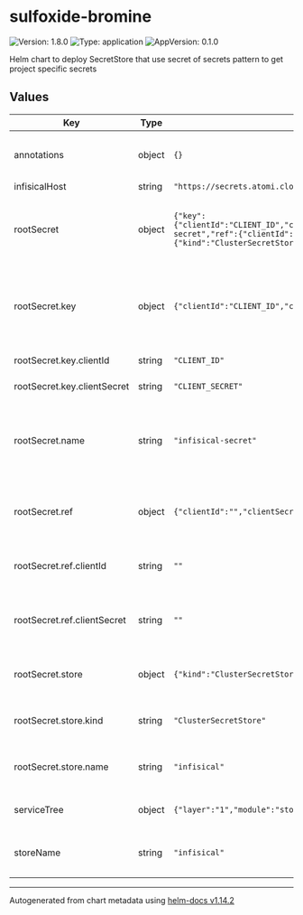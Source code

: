 # sulfoxide-bromine

![Version: 1.8.0](https://img.shields.io/badge/Version-1.8.0-informational?style=flat-square) ![Type: application](https://img.shields.io/badge/Type-application-informational?style=flat-square) ![AppVersion: 0.1.0](https://img.shields.io/badge/AppVersion-0.1.0-informational?style=flat-square)

Helm chart to deploy SecretStore that use secret of secrets pattern to get project specific secrets

## Values

| Key | Type | Default | Description |
|-----|------|---------|-------------|
| annotations | object | `{}` | Additional annotations to add to the store and external secret |
| infisicalHost | string | `"https://secrets.atomi.cloud"` |  |
| rootSecret | object | `{"key":{"clientId":"CLIENT_ID","clientSecret":"CLIENT_SECRET"},"name":"infisical-secret","ref":{"clientId":"","clientSecret":""},"store":{"kind":"ClusterSecretStore","name":"infisical"}}` | The configuration to use external secret to obtain the root infisical client ID/Secret for secret of secret pattern |
| rootSecret.key | object | `{"clientId":"CLIENT_ID","clientSecret":"CLIENT_SECRET"}` | Secret Key of the kubernetes secret generated of the proxy infisical client ID/Secret (main purpose is to de-conflict) |
| rootSecret.key.clientId | string | `"CLIENT_ID"` | Key of the infisical client ID |
| rootSecret.key.clientSecret | string | `"CLIENT_SECRET"` | Key of the infisical client Secret |
| rootSecret.name | string | `"infisical-secret"` | Name of kubernetes secret generated of the proxy doppler token (main purpose is to de-conflict) |
| rootSecret.ref | object | `{"clientId":"","clientSecret":""}` | Reference from the secret of secrets vault for the proxy client ID/Secret (need to configure) |
| rootSecret.ref.clientId | string | `""` | Reference in the secret of secrets vault for the proxy infisical client ID |
| rootSecret.ref.clientSecret | string | `""` | Reference in the secret of secrets vault for the proxy infisical client Secret |
| rootSecret.store | object | `{"kind":"ClusterSecretStore","name":"infisical"}` | Store Configuration for the secret of secrets vault for the proxy token) |
| rootSecret.store.kind | string | `"ClusterSecretStore"` | `ClusterSecretStore` or `SecretStore`. Defaults to `ClusterSecretStore` |
| rootSecret.store.name | string | `"infisical"` | Name of the secret store to be created to contain the proxy token |
| serviceTree | object | `{"layer":"1","module":"store","platform":"sulfoxide","service":"bromine"}` | AtomiCloud Service Tree. See [ServiceTree](https://atomicloud.larksuite.com/wiki/OkfJwTXGFiMJkrk6W3RuwRrZs64?theme=DARK&contentTheme=DARK#MHw5d76uDo2tBLx86cduFQMRsBb) |
| storeName | string | `"infisical"` | Name of the store to be created to contain all of infisical's secrets |

----------------------------------------------
Autogenerated from chart metadata using [helm-docs v1.14.2](https://github.com/norwoodj/helm-docs/releases/v1.14.2)
